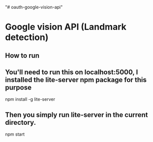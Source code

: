 "# oauth-google-vision-api" 


# Google vision API (Landmark detection)


## How to run

## You'll need to run this on localhost:5000, I installed the lite-server npm package for this purpose

npm install -g lite-server

## Then you simply run lite-server in the current directory.

npm start

